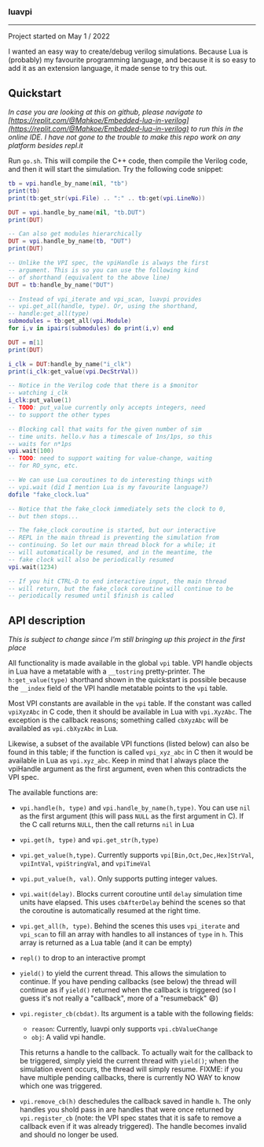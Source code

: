 ### luavpi
---

Project started on May 1 / 2022

I wanted an easy way to create/debug verilog simulations. Because Lua is (probably) my favourite programming language, and because it is so easy to add it as an extension language, it made sense to try this out.

## Quickstart
_In case you are looking at this on github, please navigate to [https://replit.com/@Mahkoe/Embedded-lua-in-verilog](https://replit.com/@Mahkoe/Embedded-lua-in-verilog) to run this in the online IDE. I have not gone to the trouble to make this repo work on any platform besides repl.it_

Run `go.sh`. This will compile the C++ code, then compile the Verilog code, and then it will start the simulation. Try the following code snippet:

```lua
tb = vpi.handle_by_name(nil, "tb")
print(tb)
print(tb:get_str(vpi.File) .. ":" .. tb:get(vpi.LineNo))

DUT = vpi.handle_by_name(nil, "tb.DUT")
print(DUT)

-- Can also get modules hierarchically
DUT = vpi.handle_by_name(tb, "DUT")
print(DUT)

-- Unlike the VPI spec, the vpiHandle is always the first
-- argument. This is so you can use the following kind
-- of shorthand (equivalent to the above line)
DUT = tb:handle_by_name("DUT")

-- Instead of vpi_iterate and vpi_scan, luavpi provides
-- vpi.get_all(handle, type). Or, using the shorthand,
-- handle:get_all(type)
submodules = tb:get_all(vpi.Module)
for i,v in ipairs(submodules) do print(i,v) end

DUT = m[1]
print(DUT)

i_clk = DUT:handle_by_name("i_clk")
print(i_clk:get_value(vpi.DecStrVal))

-- Notice in the Verilog code that there is a $monitor
-- watching i_clk
i_clk:put_value(1)
-- TODO: put_value currently only accepts integers, need
-- to support the other types

-- Blocking call that waits for the given number of sim
-- time units. hello.v has a timescale of 1ns/1ps, so this
-- waits for n*1ps
vpi.wait(100)
-- TODO: need to support waiting for value-change, waiting
-- for RO_sync, etc.

-- We can use Lua coroutines to do interesting things with
-- vpi.wait (did I mention Lua is my favourite language?)
dofile "fake_clock.lua"

-- Notice that the fake_clock immediately sets the clock to 0,
-- but then stops...

-- The fake_clock coroutine is started, but our interactive
-- REPL in the main thread is preventing the simulation from
-- continuing. So let our main thread block for a while; it
-- will automatically be resumed, and in the meantime, the
-- fake clock will also be periodically resumed
vpi.wait(1234)

-- If you hit CTRL-D to end interactive input, the main thread
-- will return, but the fake_clock coroutine will continue to be
-- periodically resumed until $finish is called
```

## API description
_This is subject to change since I'm still bringing up this project in the first place_

All functionality is made available in the global `vpi` table. VPI handle objects in Lua have a metatable with a `__tostring` pretty-printer. The `h:get_value(type)` shorthand shown in the quickstart is possible because the `__index` field of the VPI handle metatable points to the `vpi` table.

Most VPI constants are available in the `vpi` table. If the constant was called `vpiXyzAbc` in C code, then it should be available in Lua with `vpi.XyzAbc`. The exception is the callback reasons; something called `cbXyzAbc` will be availabled as `vpi.cbXyzAbc` in Lua.

Likewise, a subset of the available VPI functions (listed below) can also be found in this table; if the function is called `vpi_xyz_abc` in C then it would be available in Lua as `vpi.xyz_abc`. Keep in mind that I always place the vpiHandle argument as the first argument, even when this contradicts the VPI spec.

The available functions are:
 - `vpi.handle(h, type)` and `vpi.handle_by_name(h,type)`. You can use `nil` as the first argument (this will pass `NULL` as the first argument in C). If the C call returns `NULL`, then the call returns `nil` in Lua
 - `vpi.get(h, type)` and `vpi.get_str(h,type)`
 - `vpi.get_value(h,type)`. Currently supports `vpi[Bin,Oct,Dec,Hex]StrVal`, `vpiIntVal`, `vpiStringVal`, and `vpiTimeVal`
 - `vpi.put_value(h, val)`. Only supports putting integer values.
 - `vpi.wait(delay)`. Blocks current coroutine until `delay` simulation time units have elapsed. This uses `cbAfterDelay` behind the scenes so that the coroutine is automatically resumed at the right time.
 - `vpi.get_all(h, type)`. Behind the scenes this uses `vpi_iterate` and `vpi_scan` to fill an array with handles to all instances of `type` in `h`. This array is returned as a Lua table (and it can be empty)
 - `repl()` to drop to an interactive prompt
 - `yield()` to yield the current thread. This allows the simulation to continue. If you have pending callbacks (see below) the thread will continue as if `yield()` returned when the callback is triggered (so I guess it's not really a "callback", more of a "resumeback" :smile:)
 - `vpi.register_cb(cbdat)`. Its argument is a table with the following fields:
    - `reason`: Currently, luavpi only supports `vpi.cbValueChange`
    - `obj`: A valid vpi handle.

   This returns a handle to the callback. To actually wait for the callback to be triggered, simply yield the current thread with `yield()`; when the simulation event occurs, the thread will simply resume. FIXME: if you have multiple pending callbacks, there is currently NO WAY to know which one was triggered.
- `vpi.remove_cb(h)` deschedules the callback saved in handle `h`. The only handles you shold pass in are handles that were once returned by `vpi.register_cb` (note: the VPI spec states that it is safe to remove a callback even if it was already triggered). The handle becomes invalid and should no longer be used.
